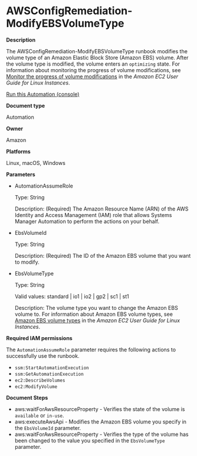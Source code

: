 # AWSConfigRemediation\-ModifyEBSVolumeType<a name="automation-aws-modify-ebs-type"></a>

**Description**

The AWSConfigRemediation\-ModifyEBSVolumeType runbook modifies the volume type of an Amazon Elastic Block Store \(Amazon EBS\) volume\. After the volume type is modified, the volume enters an `optimizing` state\. For information about monitoring the progress of volume modifications, see [Monitor the progress of volume modifications](https://docs.aws.amazon.com/AWSEC2/latest/UserGuide/monitoring-volume-modifications.html) in the *Amazon EC2 User Guide for Linux Instances*\.

[Run this Automation \(console\)](https://console.aws.amazon.com/systems-manager/automation/execute/AWSConfigRemediation-ModifyEBSVolumeType)

**Document type**

Automation

**Owner**

Amazon

**Platforms**

Linux, macOS, Windows

**Parameters**
+ AutomationAssumeRole

  Type: String

  Description: \(Required\) The Amazon Resource Name \(ARN\) of the AWS Identity and Access Management \(IAM\) role that allows Systems Manager Automation to perform the actions on your behalf\.
+ EbsVolumeId

  Type: String

  Description: \(Required\) The ID of the Amazon EBS volume that you want to modify\.
+ EbsVolumeType

  Type: String

  Valid values: standard \| io1 \| io2 \| gp2 \| sc1 \| st1

  Description: The volume type you want to change the Amazon EBS volume to\. For information about Amazon EBS volume types, see [Amazon EBS volume types](https://docs.aws.amazon.com/AWSEC2/latest/UserGuide/ebs-volume-types.html) in the *Amazon EC2 User Guide for Linux Instances*\.

**Required IAM permissions**

The `AutomationAssumeRole` parameter requires the following actions to successfully use the runbook\.
+ `ssm:StartAutomationExecution`
+ `ssm:GetAutomationExecution`
+ `ec2:DescribeVolumes`
+ `ec2:ModifyVolume`

**Document Steps**
+ aws:waitForAwsResourceProperty \- Verifies the state of the volume is `available` or `in-use`\.
+ aws:executeAwsApi \- Modifies the Amazon EBS volume you specify in the `EbsVolumeId` parameter\.
+ aws:waitForAwsResourceProperty \- Verifies the type of the volume has been changed to the value you specified in the `EbsVolumeType` parameter\.